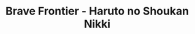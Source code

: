--- 
title: "Brave Frontier - Haruto no Shoukan Nikki"
publishdate: "2019-8-10T16:48:46+02:00"
src: "https://365manga.net/manga/brave-frontier-haruto-no-shoukan-nikki"
image: "https://data.365manga.net/images/thumbnails/6607-brave-frontier-haruto-no-shoukan-nikki.jpg"
description: "In the land of Grand Gaia, Haruto accompanied by the apprentice goddess Minty must summon heroes of the past to help save Grand Gaia! Based on the popular RPG mobile game; Brave Frontier"
---
